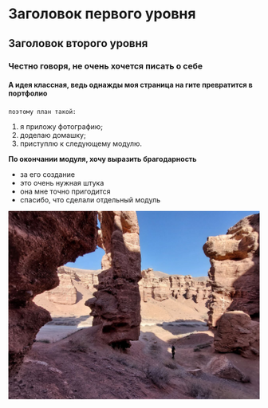 # Заголовок первого уровня
## Заголовок второго уровня
### Честно говоря, не очень хочется писать о себе
#### А идея классная, ведь однажды моя страница на гите превратится в портфолио
`поэтому план такой:`

1. я приложу фотографию;
2. доделаю домашку;
3. приступлю к следующему модулю.

**По окончании модуля, хочу выразить брагодaрность**
- за его создание
- это очень нужная штука
- она мне точно пригодится
- спасибо, что сделали отдельный модуль

![Похоже на Гран Каньон, но это](images/Чарынский%20каньон%20в%20Казахстане.jpg/ "а вот и обещанная фотография")